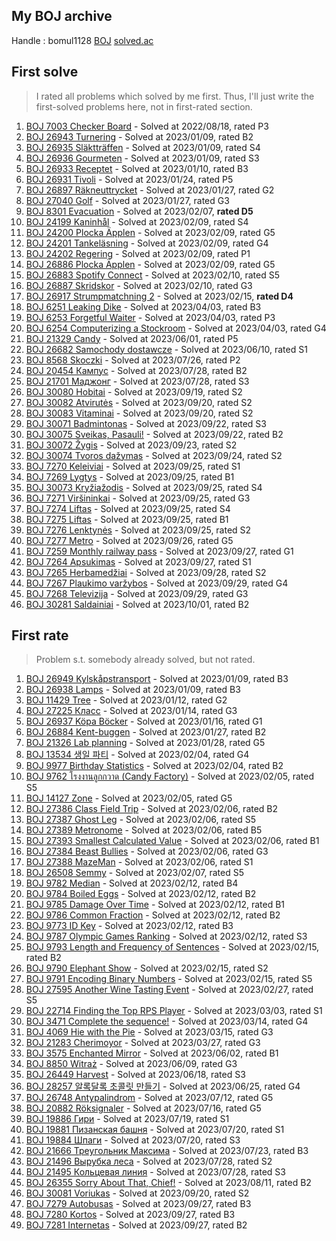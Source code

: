 ## My BOJ archive

Handle : bomul1128 [BOJ](https://www.acmicpc.net/user/bomul1128) [solved.ac](https://solved.ac/profile/bomul1128)



## First solve

> I rated all problems which solved by me first. Thus, I'll just write the first-solved problems here, not in first-rated section.

1. [BOJ 7003 Checker Board](https://www.acmicpc.net/problem/7003) - Solved at 2022/08/18, rated P3
2. [BOJ 26943 Turnering](https://www.acmicpc.net/problem/26943) - Solved at 2023/01/09, rated B2
3. [BOJ 26935 Släktträffen](https://www.acmicpc.net/problem/26935) - Solved at 2023/01/09, rated S4
4. [BOJ 26936 Gourmeten](https://www.acmicpc.net/problem/26936) - Solved at 2023/01/09, rated S3
5. [BOJ 26933 Receptet](https://www.acmicpc.net/problem/26933) - Solved at 2023/01/10, rated B3
6. [BOJ 26931 Tivoli](https://www.acmicpc.net/problem/26931) - Solved at 2023/01/24, rated P5
7. [BOJ 26897 Räkneuttrycket](https://www.acmicpc.net/problem/26897) - Solved at 2023/01/27, rated G2
8. [BOJ 27040 Golf](https://www.acmicpc.net/problem/27040) - Solved at 2023/01/27, rated G3
9. [BOJ 8301 Evacuation](https://www.acmicpc.net/problem/8301) - Solved at 2023/02/07, **rated D5**
10. [BOJ 24199 Kaninhål](https://www.acmicpc.net/problem/24199) - Solved at 2023/02/09, rated S4
11. [BOJ 24200 Plocka Äpplen](https://www.acmicpc.net/problem/24200) - Solved at 2023/02/09, rated G5
12. [BOJ 24201 Tankeläsning](https://www.acmicpc.net/problem/24201) - Solved at 2023/02/09, rated G4
13. [BOJ 24202 Regering](https://www.acmicpc.net/problem/24202) - Solved at 2023/02/09, rated P1
14. [BOJ 26886 Plocka Äpplen](https://www.acmicpc.net/problem/26886) - Solved at 2023/02/09, rated G5
15. [BOJ 26883 Spotify Connect](https://www.acmicpc.net/problem/26883) - Solved at 2023/02/10, rated S5
16. [BOJ 26887 Skridskor](https://www.acmicpc.net/problem/26887) - Solved at 2023/02/10, rated G3
17. [BOJ 26917 Strumpmatchning 2](https://www.acmicpc.net/problem/26917) - Solved at 2023/02/15, **rated D4**
18. [BOJ 6251 Leaking Dike](https://www.acmicpc.net/problem/6251) - Solved at 2023/04/03, rated B3
19. [BOJ 6253 Forgetful Waiter](https://www.acmicpc.net/problem/6253) - Solved at 2023/04/03, rated P3
20. [BOJ 6254 Computerizing a Stockroom](https://www.acmicpc.net/problem/6254) - Solved at 2023/04/03, rated G4
21. [BOJ 21329 Candy](https://www.acmicpc.net/problem/21329) - Solved at 2023/06/01, rated P5
22. [BOJ 26682 Samochody dostawcze](https://www.acmicpc.net/problem/26682) - Solved at 2023/06/10, rated S1
23. [BOJ 8568 Skoczki](https://www.acmicpc.net/problem/8568) - Solved at 2023/07/26, rated P2
24. [BOJ 20454 Кампус](https://www.acmicpc.net/problem/20454) - Solved at 2023/07/28, rated B2
25. [BOJ 21701 Маджонг](https://www.acmicpc.net/problem/21701) - Solved at 2023/07/28, rated S3
26. [BOJ 30080 Hobitai](https://www.acmicpc.net/problem/30080) - Solved at 2023/09/19, rated S2
27. [BOJ 30082 Atvirutės](https://www.acmicpc.net/problem/30082) - Solved at 2023/09/20, rated S2
28. [BOJ 30083 Vitaminai](https://www.acmicpc.net/problem/30083) - Solved at 2023/09/20, rated S2
29. [BOJ 30071 Badmintonas](https://www.acmicpc.net/problem/30071) - Solved at 2023/09/22, rated S3
30. [BOJ 30075 Sveikas, Pasauli!](https://www.acmicpc.net/problem/30075) - Solved at 2023/09/22, rated B2
31. [BOJ 30072 Žygis](https://www.acmicpc.net/problem/30072) - Solved at 2023/09/23, rated S2
32. [BOJ 30074 Tvoros dažymas](https://www.acmicpc.net/problem/30074) - Solved at 2023/09/24, rated S2
33. [BOJ 7270 Keleiviai](https://www.acmicpc.net/problem/7270) - Solved at 2023/09/25, rated S1
34. [BOJ 7269 Lygtys](https://www.acmicpc.net/problem/7269) - Solved at 2023/09/25, rated B1
35. [BOJ 30073 Kryžiažodis](https://www.acmicpc.net/problem/30073) - Solved at 2023/09/25, rated S4
36. [BOJ 7271 Viršininkai](https://www.acmicpc.net/problem/7271) - Solved at 2023/09/25, rated G3
37. [BOJ 7274 Liftas](https://www.acmicpc.net/problem/7274) - Solved at 2023/09/25, rated S4
38. [BOJ 7275 Liftas](https://www.acmicpc.net/problem/7275) - Solved at 2023/09/25, rated B1
39. [BOJ 7276 Lenktynės](https://www.acmicpc.net/problem/7276) - Solved at 2023/09/25, rated S2
40. [BOJ 7277 Metro](https://www.acmicpc.net/problem/7277) - Solved at 2023/09/26, rated G5
41. [BOJ 7259 Monthly railway pass](https://www.acmicpc.net/problem/7259) - Solved at 2023/09/27, rated G1
42. [BOJ 7264 Apsukimas](https://www.acmicpc.net/problem/7264) - Solved at 2023/09/27, rated S1
43. [BOJ 7265 Herbamedžiai](https://www.acmicpc.net/problem/7265) - Solved at 2023/09/28, rated S2
44. [BOJ 7267 Plaukimo varžybos](https://www.acmicpc.net/problem/7267) - Solved at 2023/09/29, rated G4
45. [BOJ 7268 Televizija](https://www.acmicpc.net/problem/7268) - Solved at 2023/09/29, rated G3
46. [BOJ 30281 Saldainiai](https://www.acmicpc.net/problem/7268) - Solved at 2023/10/01, rated B2



## First rate

> Problem s.t. somebody already solved, but not rated.

1. [BOJ 26949 Kylskåpstransport](https://www.acmicpc.net/problem/26949) - Solved at 2023/01/09, rated B3
2. [BOJ 26938 Lamps](https://www.acmicpc.net/problem/26938) - Solved at 2023/01/09, rated B3
3. [BOJ 11429 Tree](https://www.acmicpc.net/problem/11429) - Solved at 2023/01/12, rated G2
4. [BOJ 27225 Класс](https://www.acmicpc.net/problem/27225) - Solved at 2023/01/14, rated G3
5. [BOJ 26937 Köpa Böcker](https://www.acmicpc.net/problem/26937) - Solved at 2023/01/16, rated G1
6. [BOJ 26884 Kent-buggen](https://www.acmicpc.net/problem/26884) - Solved at 2023/01/27, rated B2
7. [BOJ 21326 Lab planning](https://www.acmicpc.net/problem/21326) - Solved at 2023/01/28, rated G5
8. [BOJ 13534 생일 파티](https://www.acmicpc.net/problem/13534) - Solved at 2023/02/04, rated G4
9. [BOJ 9977 Birthday Statistics](https://www.acmicpc.net/problem/9977) - Solved at 2023/02/04, rated B2
10. [BOJ 9762 โรงงานลูกกวาด (Candy Factory)](https://www.acmicpc.net/problem/9762) - Solved at 2023/02/05, rated S5
11. [BOJ 14127 Zone](https://www.acmicpc.net/problem/14127) - Solved at 2023/02/05, rated G5
12. [BOJ 27386 Class Field Trip](https://www.acmicpc.net/problem/27386) - Solved at 2023/02/06, rated B2
13. [BOJ 27387 Ghost Leg](https://www.acmicpc.net/problem/27387) - Solved at 2023/02/06, rated S5
14. [BOJ 27389 Metronome](https://www.acmicpc.net/problem/27389) - Solved at 2023/02/06, rated B5
15. [BOJ 27393 Smallest Calculated Value](https://www.acmicpc.net/problem/27393) - Solved at 2023/02/06, rated B1
16. [BOJ 27384 Beast Bullies](https://www.acmicpc.net/problem/27384) - Solved at 2023/02/06, rated G3
17. [BOJ 27388 MazeMan](https://www.acmicpc.net/problem/27388) - Solved at 2023/02/06, rated S1
18. [BOJ 26508 Semmy](https://www.acmicpc.net/problem/26508) - Solved at 2023/02/07, rated S5
19. [BOJ 9782 Median](https://www.acmicpc.net/problem/9782) - Solved at 2023/02/12, rated B4
20. [BOJ 9784 Boiled Eggs](https://www.acmicpc.net/problem/9784) - Solved at 2023/02/12, rated B2
21. [BOJ 9785 Damage Over Time](https://www.acmicpc.net/problem/9785) - Solved at 2023/02/12, rated B1
22. [BOJ 9786 Common Fraction](https://www.acmicpc.net/problem/9786) - Solved at 2023/02/12, rated B2
23. [BOJ 9773 ID Key](https://www.acmicpc.net/problem/9773) - Solved at 2023/02/12, rated B3
24. [BOJ 9787 Olympic Games Ranking](https://www.acmicpc.net/problem/9787) - Solved at 2023/02/12, rated S3
25. [BOJ 9793 Length and Frequency of Sentences](https://www.acmicpc.net/problem/9793) - Solved at 2023/02/15, rated B2
26. [BOJ 9790 Elephant Show](https://www.acmicpc.net/problem/9790) - Solved at 2023/02/15, rated S2
27. [BOJ 9791 Encoding Binary Numbers](https://www.acmicpc.net/problem/9791) - Solved at 2023/02/15, rated S5
28. [BOJ 27595 Another Wine Tasting Event](https://www.acmicpc.net/problem/27595) - Solved at 2023/02/27, rated S5
29. [BOJ 22714 Finding the Top RPS Player](https://www.acmicpc.net/problem/22714) - Solved at 2023/03/03, rated S1
30. [BOJ 3471 Complete the sequence!](https://www.acmicpc.net/problem/3471) - Solved at 2023/03/14, rated G4
31. [BOJ 4069 Hie with the Pie](https://www.acmicpc.net/problem/4069) - Solved at 2023/03/15, rated G3
32. [BOJ 21283 Cherimoyor](https://www.acmicpc.net/problem/21283) - Solved at 2023/03/27, rated G3
33. [BOJ 3575 Enchanted Mirror](https://www.acmicpc.net/problem/3575) - Solved at 2023/06/02, rated B1
34. [BOJ 8850 Witraż](https://www.acmicpc.net/problem/8850) - Solved at 2023/06/09, rated G3
35. [BOJ 26449 Harvest](https://www.acmicpc.net/problem/26449) - Solved at 2023/06/18, rated S3
36. [BOJ 28257 알록달록 초콜릿 만들기](https://www.acmicpc.net/problem/28257) - Solved at 2023/06/25, rated G4
37. [BOJ 26748 Antypalindrom](https://www.acmicpc.net/problem/26748) - Solved at 2023/07/12, rated G5
38. [BOJ 20882 Röksignaler](https://www.acmicpc.net/problem/20882) - Solved at 2023/07/16, rated G5
39. [BOJ 19886 Гири](https://www.acmicpc.net/problem/19886) - Solved at 2023/07/19, rated S1
40. [BOJ 19881 Пизанская башня](https://www.acmicpc.net/problem/19881) - Solved at 2023/07/20, rated S1
41. [BOJ 19884 Шпаги](https://www.acmicpc.net/problem/19884) - Solved at 2023/07/20, rated S3
42. [BOJ 21666 Треугольник Максима](https://www.acmicpc.net/problem/21666) - Solved at 2023/07/23, rated B3
43. [BOJ 21496 Вырубка леса](https://www.acmicpc.net/problem/21496) - Solved at 2023/07/28, rated S2
44. [BOJ 21495 Кольцевая линия](https://www.acmicpc.net/problem/21495) - Solved at 2023/07/28, rated S3
45. [BOJ 26355 Sorry About That, Chief!](https://www.acmicpc.net/problem/26355) - Solved at 2023/08/11, rated B2
46. [BOJ 30081 Voriukas](https://www.acmicpc.net/problem/30081) - Solved at 2023/09/20, rated S2
47. [BOJ 7279 Autobusas](https://www.acmicpc.net/problem/7279) - Solved at 2023/09/27, rated B3
48. [BOJ 7280 Kortos](https://www.acmicpc.net/problem/7280) - Solved at 2023/09/27, rated B3
49. [BOJ 7281 Internetas](https://www.acmicpc.net/problem/7281) - Solved at 2023/09/27, rated B2

